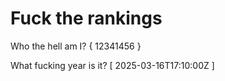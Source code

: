 # Fuck the rankings

Who the hell am I?
{ 12341456 }

What fucking year is it?
[ 2025-03-16T17:10:00Z ]
